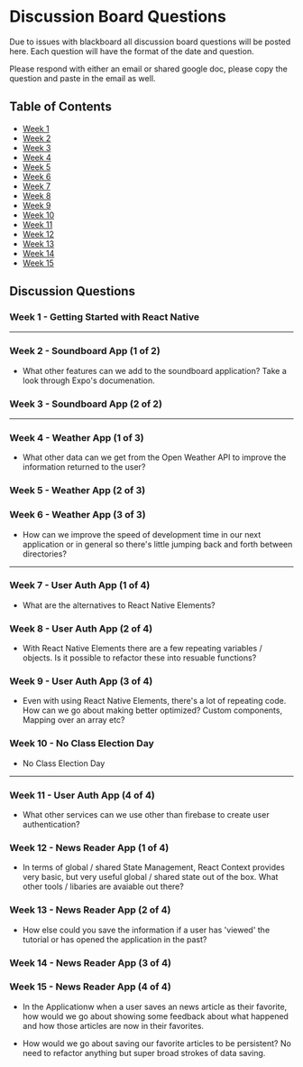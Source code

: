 # Discussion Board Questions

Due to issues with blackboard all discussion board questions will be posted here. Each question will have the format of the date and question.

Please respond with either an email or shared google doc, please copy the question and paste in the email as well.

## Table of Contents
- [Week 1](#week1)
- [Week 2](#week2)
- [Week 3](#week3)
- [Week 4](#week4)
- [Week 5](#week5)
- [Week 6](#week6)
- [Week 7](#week7)
- [Week 8](#week8)
- [Week 9](#week9)
- [Week 10](#week10)
- [Week 11](#week11)
- [Week 12](#week12)
- [Week 13](#week13)
- [Week 14](#week14)
- [Week 15](#week15)

## Discussion Questions

### Week 1 - Getting Started with React Native <a name="Week1"></a>
---
### Week 2 - Soundboard App (1 of 2) <a name="Week2"></a>

- What other features can we add to the soundboard application? Take a look through Expo's documenation.

### Week 3 - Soundboard App (2 of 2) <a name="Week3"></a>
---
### Week 4 - Weather App (1 of 3) <a name="Week4"></a>

- What other data can we get from the Open Weather API to improve the information returned to the user?

### Week 5 - Weather App (2 of 3) <a name="Week5"></a>

### Week 6 - Weather App (3 of 3) <a name="Week6"></a>

- How can we improve the speed of development time in our next application or in general so there's little jumping back and forth between directories?

---
### Week 7 - User Auth App (1 of 4) <a name="Week7"></a>

- What are the alternatives to React Native Elements?

### Week 8 - User Auth App (2 of 4) <a name="Week8"></a>

- With React Native Elements there are a few repeating variables / objects. Is it possible to refactor these into resuable functions?

### Week 9 - User Auth App (3 of 4) <a name="Week9"></a>

- Even with using React Native Elements, there's a lot of repeating code. How can we go about making better optimized? Custom components, Mapping over an array etc?

### Week 10 - No Class Election Day

- No Class Election Day

---
### Week 11 - User Auth App (4 of 4) <a name="Week10"></a>

- What other services can we use other than firebase to create user authentication?

### Week 12 - News Reader App (1 of 4) <a name="Week12"></a>

- In terms of global / shared State Management, React Context provides very basic, but very useful global / shared state out of the box. What other tools / libaries are avaiable out there?

### Week 13 - News Reader App (2 of 4) <a name="Week13"></a>

- How else could you save the information if a user has 'viewed' the tutorial or has opened the application in the past?

### Week 14 - News Reader App (3 of 4) <a name="Week14"></a>

### Week 15 - News Reader App (4 of 4) <a name="Week15"></a>

- In the Applicationw when a user saves an news article as their favorite, how would we go about showing some feedback about what happened and how those articles are now in their favorites.

- How would we go about saving our favorite articles to be persistent? No need to refactor anything but super broad strokes of data saving.